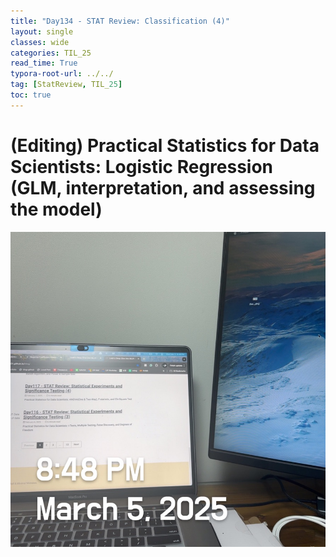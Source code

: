 ```yaml
---
title: "Day134 - STAT Review: Classification (4)"
layout: single
classes: wide
categories: TIL_25
read_time: True
typora-root-url: ../../
tag: [StatReview, TIL_25]
toc: true 
---
```


# (Editing) Practical Statistics for Data Scientists: Logistic Regression (GLM, interpretation, and assessing the model)

![EFA0B434-2932-44F7-914B-E4CA95F0AD4F_1_105_c](../../images/2025-03-05-TIL25_Day134/EFA0B434-2932-44F7-914B-E4CA95F0AD4F_1_105_c.jpeg)<br><br>



